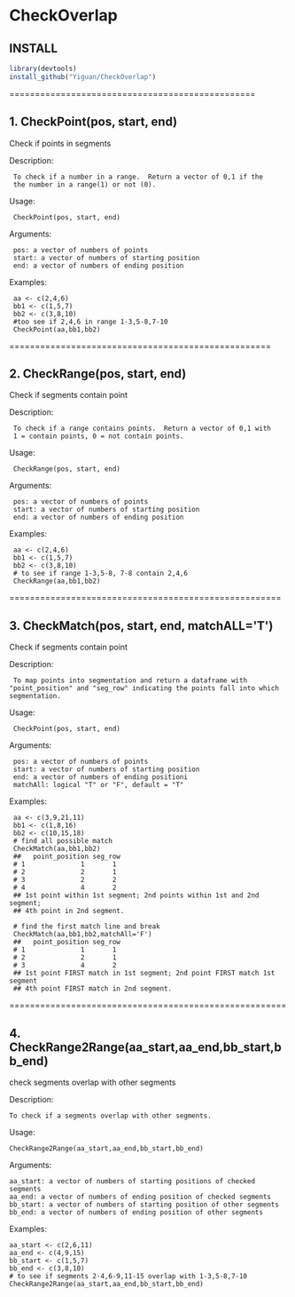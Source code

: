 # CheckOverlap

## INSTALL
```R
library(devtools)
install_github("Yiguan/CheckOverlap")
```
================================================
## 1. CheckPoint(pos, start, end)

Check if points in segments

Description:

     To check if a number in a range.  Return a vector of 0,1 if the
     the number in a range(1) or not (0).

Usage:

     CheckPoint(pos, start, end)
     
Arguments:

     pos: a vector of numbers of points
     start: a vector of numbers of starting position
     end: a vector of numbers of ending position

Examples:

     aa <- c(2,4,6)
     bb1 <- c(1,5,7)
     bb2 <- c(3,8,10)
     #too see if 2,4,6 in range 1-3,5-8,7-10
     CheckPoint(aa,bb1,bb2)
     
===================================================

## 2. CheckRange(pos, start, end)

 Check if segments contain point

Description:

     To check if a range contains points.  Return a vector of 0,1 with
     1 = contain points, 0 = not contain points.

Usage:

     CheckRange(pos, start, end)
     
Arguments:

     pos: a vector of numbers of points
     start: a vector of numbers of starting position
     end: a vector of numbers of ending position

Examples:

     aa <- c(2,4,6)
     bb1 <- c(1,5,7)
     bb2 <- c(3,8,10)
     # to see if range 1-3,5-8, 7-8 contain 2,4,6
     CheckRange(aa,bb1,bb2)

=====================================================

## 3. CheckMatch(pos, start, end, matchALL='T')

 Check if segments contain point 

Description:

     To map points into segmentation and return a dataframe with "point_position" and "seg_row" indicating the points fall into which segmentation.
     

Usage:

     CheckPoint(pos, start, end)
     
Arguments:

     pos: a vector of numbers of points
     start: a vector of numbers of starting position
     end: a vector of numbers of ending positioni
     matchAll: logical "T" or "F", default = "T"

Examples:

     aa <- c(3,9,21,11)
     bb1 <- c(1,8,16)
     bb2 <- c(10,15,18)
     # find all possible match
     CheckMatch(aa,bb1,bb2)
     ##   point_position seg_row
     # 1              1       1
     # 2              2       1
     # 3              2       2
     # 4              4       2
     ## 1st point within 1st segment; 2nd points within 1st and 2nd segment;
     ## 4th point in 2nd segment.
 
     # find the first match line and break
     CheckMatch(aa,bb1,bb2,matchAll='F')
     ##   point_position seg_row
     # 1              1       1
     # 2              2       1
     # 3              4       2
     ## 1st point FIRST match in 1st segment; 2nd point FIRST match 1st segment
     ## 4th point FIRST match in 2nd segment.

======================================================

## 4. CheckRange2Range(aa_start,aa_end,bb_start,bb_end)

  check segments overlap with other segments

Description:

	To check if a segments overlap with other segments.

Usage:
	
	CheckRange2Range(aa_start,aa_end,bb_start,bb_end)

Arguments:

	aa_start: a vector of numbers of starting positions of checked segments
	aa_end: a vector of numbers of ending position of checked segments
	bb_start: a vector of numbers of starting position of other segments
	bb_end: a vector of numbers of ending position of other segments

Examples:

	aa_start <- c(2,6,11)
	aa_end <- c(4,9,15)
	bb_start <- c(1,5,7)
	bb_end <- c(3,8,10)
	# to see if segments 2-4,6-9,11-15 overlap with 1-3,5-8,7-10
	CheckRange2Range(aa_start,aa_end,bb_start,bb_end)
